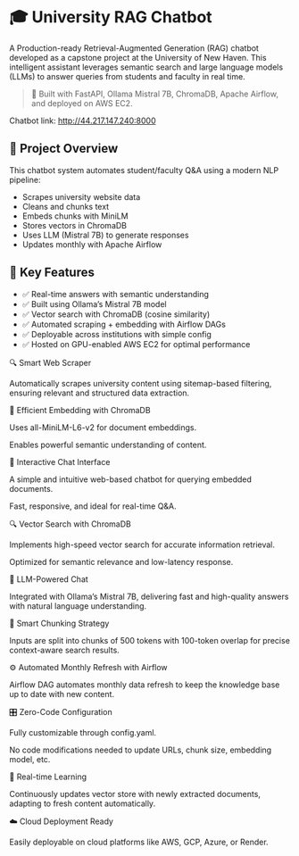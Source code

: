# 🎓 University RAG Chatbot 
A Production-ready Retrieval-Augmented Generation (RAG) chatbot developed as a capstone project at the University of New Haven. This intelligent assistant leverages semantic search and large language models (LLMs) to answer queries from students and faculty in real time.

> 🚀 Built with FastAPI, Ollama Mistral 7B, ChromaDB, Apache Airflow, and deployed on AWS EC2.

Chatbot link: http://44.217.147.240:8000 

## 📌 Project Overview

This chatbot system automates student/faculty Q&A using a modern NLP pipeline:
- Scrapes university website data
- Cleans and chunks text
- Embeds chunks with MiniLM
- Stores vectors in ChromaDB
- Uses LLM (Mistral 7B) to generate responses
- Updates monthly with Apache Airflow


## 🧠 Key Features

- ✅ Real-time answers with semantic understanding
- ✅ Built using Ollama’s Mistral 7B model
- ✅ Vector search with ChromaDB (cosine similarity)
- ✅ Automated scraping + embedding with Airflow DAGs
- ✅ Deployable across institutions with simple config
- ✅ Hosted on GPU-enabled AWS EC2 for optimal performance

🔍 Smart Web Scraper

Automatically scrapes university content using sitemap-based filtering, ensuring relevant and structured data extraction.

🧠 Efficient Embedding with ChromaDB

Uses all-MiniLM-L6-v2 for document embeddings.

Enables powerful semantic understanding of content.

💬 Interactive Chat Interface

A simple and intuitive web-based chatbot for querying embedded documents.

Fast, responsive, and ideal for real-time Q&A.

🔍 Vector Search with ChromaDB

Implements high-speed vector search for accurate information retrieval.

Optimized for semantic relevance and low-latency response.

💬 LLM-Powered Chat

Integrated with Ollama’s Mistral 7B, delivering fast and high-quality answers with natural language understanding.

🧩 Smart Chunking Strategy

Inputs are split into chunks of 500 tokens with 100-token overlap for precise context-aware search results.

⚙️ Automated Monthly Refresh with Airflow

Airflow DAG automates monthly data refresh to keep the knowledge base up to date with new content.

🎛️ Zero-Code Configuration

Fully customizable through config.yaml.

No code modifications needed to update URLs, chunk size, embedding model, etc.

🔴 Real-time Learning

Continuously updates vector store with newly extracted documents, adapting to fresh content automatically.

☁️ Cloud Deployment Ready

Easily deployable on cloud platforms like AWS, GCP, Azure, or Render.
